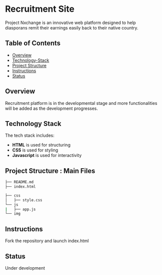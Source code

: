 # Recruitment Site
Project Nxchange is an innovative web platform designed to help diasporans remit their earnings easily back to their native country.

## Table of Contents

* [Overview](#overview)
* [Technology-Stack](#tech_stack)
* [Project Structure](#project_structure)
* [Instructions](#instructions)
* [Status](#status)

## Overview
Recruitment platform is in the developmental stage and more functionalities will be added as the development progresses.

## Technology Stack
The tech stack includes:
* **HTML** is used for structuring
* **CSS** is used for styling
* **Javascript** is used for interactivity

## Project Structure : Main Files

  ```sh
  ├── README.md
  ├── index.html

  ├── css
  │   ├── style.css  
  └── js
  |   ├── app.js 
  └── img
  ```

## Instructions
Fork the repository and launch index.html

## Status
Under development
